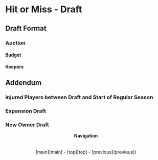 # Hit or Miss - Draft

## Draft Format

### Auction

#### Budget

#### Keepers

## Addendum

### Injured Players between Draft and Start of Regular Season

### Expansion Draft

### New Owner Draft

<p align="center">
  <b>Navigation</b><br>
  <br><br>
  [main][main] - [top][top] - [previous](previous))
</p>

[main]: readme.md
[top]: draft.md
[previous]: rosters.md
